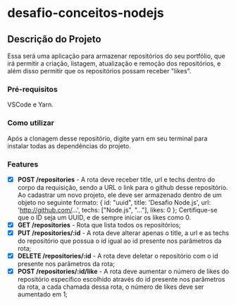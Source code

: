 # desafio-conceitos-nodejs
## Descrição do Projeto
<p align="left">Essa será uma aplicação para armazenar repositórios do seu portfólio, que irá permitir a criação, listagem, atualização e remoção dos repositórios, e além disso permitir que os repositórios possam receber "likes".</p>

### Pré-requisitos
VSCode e Yarn.

### Como utilizar 
Após a clonagem desse repositório, digite yarn em seu terminal para instalar todas as dependências do projeto. 

### Features
- [x] **POST /repositories** - A rota deve receber title, url e techs dentro do corpo da requisição, sendo a URL o link para o github desse repositório. Ao cadastrar um novo projeto, ele deve ser armazenado dentro de um objeto no seguinte formato: { id: "uuid", title: 'Desafio Node.js', url: 'http://github.com/...', techs: ["Node.js", "..."], likes: 0 }; Certifique-se que o ID seja um UUID, e de sempre iniciar os likes como 0.
- [x] **GET /repositories** - Rota que lista todos os repositórios;
- [x] **PUT /repositories/:id** - A rota deve alterar apenas o title, a url e as techs do repositório que possua o id igual ao id presente nos parâmetros da rota;
- [x] **DELETE /repositories/:id** - A rota deve deletar o repositório com o id presente nos parâmetros da rota;
- [x] **POST /repositories/:id/like** - A rota deve aumentar o número de likes do repositório específico escolhido através do id presente nos parâmetros da rota, a cada chamada dessa rota, o número de likes deve ser aumentado em 1;
